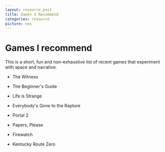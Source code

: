 ```yaml
---
layout: resource_post
title: Games I Recommend
categories: resource
picture: nes
---
```


Games I recommend
===
This is a short, fun and non-exhaustive list of recent games that experiment with space and narrative.

* The Witness

* The Beginner's Guide

* Life is Strange

* Everybody's Gone to the Rapture

* Portal 2

* Papers, Please

* Firewatch

* Kentucky Route Zero